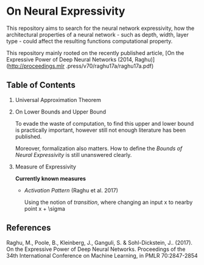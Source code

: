 # On Neural Expressivity 

This repository aims to search for the neural network expressivity, how the 
architectural properties of a neural network - such as depth, width, layer
type - could affect the resulting functions computational property.

This repository mainly rooted on the recently published article, [On the 
Expressive Power of Deep Neural Networks (2014, Raghu)](http://proceedings.mlr
.press/v70/raghu17a/raghu17a.pdf)

## Table of Contents 
1. Universal Approximation Theorem 

2. On Lower Bounds and Upper Bound 
  
     To evade the waste of computation, to find this upper and lower bound is
     practically important, however still not enough literature has been 
     published.
     
     Moreover, formalization also matters. How to define the *Bounds of 
     Neural Expressivity* is still unanswered clearly.
     
3. Measure of Expressivity
    
    __Currently known measures__
     
    - *Activation Pattern* (Raghu et al. 2017)
    
        Using the notion of *transition*, where changing an input x to 
        nearby point x + \sigma 



## References

Raghu, M., Poole, B., Kleinberg, J., Ganguli, S. & Sohl-Dickstein, J.. (2017). On the Expressive Power of Deep Neural Networks. Proceedings of the 34th International Conference on Machine Learning, in PMLR 70:2847-2854
